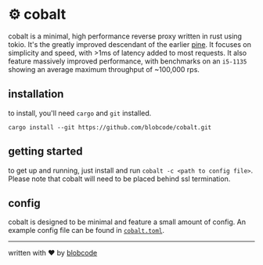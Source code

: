 # ⚙️ cobalt

cobalt is a minimal, high performance reverse proxy written in rust using tokio. It's the greatly improved descendant of the earlier [pine](https://github.com/blobcode/pine).
It focuses on simplicity and speed, with >1ms of latency added to most requests. It also feature massively improved performance, with benchmarks on an `i5-1135` showing an
average maximum throughput of ~100,000 rps.

## installation

to install, you'll need `cargo` and `git` installed.

```
cargo install --git https://github.com/blobcode/cobalt.git
```

## getting started

to get up and running, just install and run `cobalt -c <path to config file>`.
Please note that cobalt will need to be placed behind ssl termination.

## config

cobalt is designed to be minimal and feature a small amount of config.
An example config file can be found in [`cobalt.toml`](./cobalt.toml).

---

written with ❤️ by [blobcode](https://blobco.de)
